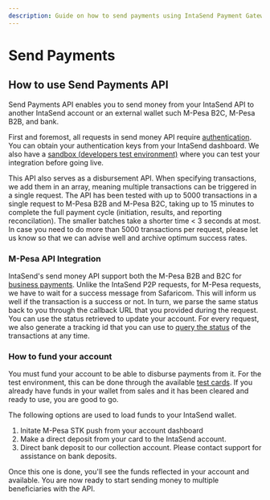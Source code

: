 ```yaml
---
description: Guide on how to send payments using IntaSend Payment Gateway.
---
```


# Send Payments

## How to use Send Payments API

Send Payments API enables you to send money from your IntaSend API to another IntaSend account or an external wallet such M-Pesa B2C, M-Pesa B2B, and bank.

First and foremost, all requests in send money API require [authentication](api-authentication.md). You can obtain your authentication keys from your IntaSend dashboard. We also have a [sandbox (developers test environment)](../sandbox-and-live-environments.md#sandbox-development-environment) where you can test your integration before going live.

This API also serves as a disbursement API. When specifying transactions, we add them in an array, meaning multiple transactions can be triggered in a single request. The API has been tested with up to 5000 transactions in a single request to M-Pesa B2B and M-Pesa B2C, taking up to 15 minutes to complete the full payment cycle (initiation, results, and reporting reconcilation). The smaller batches take a shorter time < 3 seconds at most. In case you need to do more than 5000 transactions per request, please let us know so that we can advise well and archive optimum success rates.

### M-Pesa API Integration

IntaSend's send money API support both the M-Pesa B2B and B2C for [business payments](https://intasend.com/business-payments/). Unlike the IntaSend P2P requests, for M-Pesa requests, we have to wait for a success message from Safaricom. This will inform us well if the transaction is a success or not. In turn, we parse the same status back to you through the callback URL that you provided during the request. You can use the status retrieved to update your account. For every request, we also generate a tracking id that you can use to [query the status](payment-status.md#get-send-money-status) of the transactions at any time.

### How to fund your account

You must fund your account to be able to disburse payments from it. For the test environment, this can be done through the available [test cards](../sandbox-and-live-environments.md#sandbox-development-environment). If you already have funds in your wallet from sales and it has been cleared and ready to use, you are good to go.&#x20;

The following options are used to load funds to your IntaSend wallet.

1. Initate M-Pesa STK push from your account dashboard
2. Make a direct deposit from your card to the IntaSend account.
3. Direct bank deposit to our collection account. Please contact support for assistance on bank deposits.

Once this one is done, you'll see the funds reflected in your account and available. You are now ready to start sending money to multiple beneficiaries with the API.&#x20;
